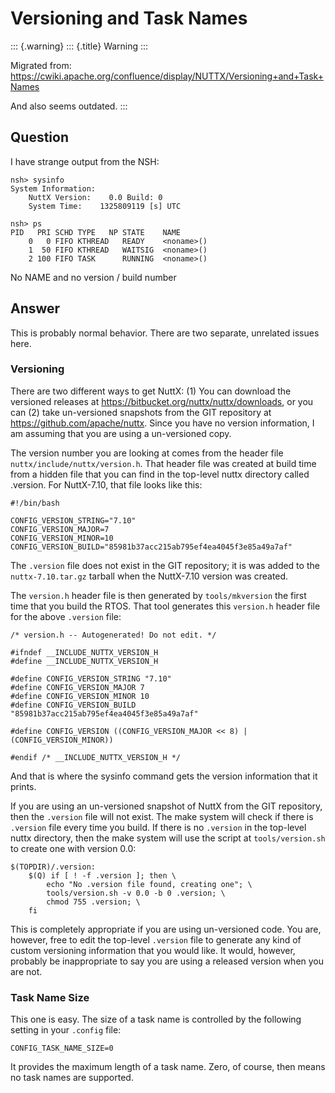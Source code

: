 Versioning and Task Names
=========================

::: {.warning}
::: {.title}
Warning
:::

Migrated from:
<https://cwiki.apache.org/confluence/display/NUTTX/Versioning+and+Task+Names>

And also seems outdated.
:::

Question
--------

I have strange output from the NSH:

``` {.bash}
nsh> sysinfo
System Information:
    NuttX Version:    0.0 Build: 0
    System Time:    1325809119 [s] UTC

nsh> ps
PID   PRI SCHD TYPE   NP STATE    NAME
    0   0 FIFO KTHREAD   READY    <noname>()
    1  50 FIFO KTHREAD   WAITSIG  <noname>()
    2 100 FIFO TASK      RUNNING  <noname>()
```

No NAME and no version / build number

Answer
------

This is probably normal behavior. There are two separate, unrelated
issues here.

### Versioning

There are two different ways to get NuttX: (1) You can download the
versioned releases at <https://bitbucket.org/nuttx/nuttx/downloads>, or
you can (2) take un-versioned snapshots from the GIT repository at
<https://github.com/apache/nuttx>. Since you have no version
information, I am assuming that you are using a un-versioned copy.

The version number you are looking at comes from the header file
`nuttx/include/nuttx/version.h`. That header file was created at build
time from a hidden file that you can find in the top-level nuttx
directory called .version. For NuttX-7.10, that file looks like this:

``` {.bash}
#!/bin/bash

CONFIG_VERSION_STRING="7.10"
CONFIG_VERSION_MAJOR=7
CONFIG_VERSION_MINOR=10
CONFIG_VERSION_BUILD="85981b37acc215ab795ef4ea4045f3e85a49a7af"
```

The `.version` file does not exist in the GIT repository; it is was
added to the `nuttx-7.10.tar.gz` tarball when the NuttX-7.10 version was
created.

The `version.h` header file is then generated by `tools/mkversion` the
first time that you build the RTOS. That tool generates this `version.h`
header file for the above `.version` file:

``` {.c}
/* version.h -- Autogenerated! Do not edit. */

#ifndef __INCLUDE_NUTTX_VERSION_H
#define __INCLUDE_NUTTX_VERSION_H

#define CONFIG_VERSION_STRING "7.10"
#define CONFIG_VERSION_MAJOR 7
#define CONFIG_VERSION_MINOR 10
#define CONFIG_VERSION_BUILD "85981b37acc215ab795ef4ea4045f3e85a49a7af"

#define CONFIG_VERSION ((CONFIG_VERSION_MAJOR << 8) | (CONFIG_VERSION_MINOR))

#endif /* __INCLUDE_NUTTX_VERSION_H */
```

And that is where the sysinfo command gets the version information that
it prints.

If you are using an un-versioned snapshot of NuttX from the GIT
repository, then the `.version` file will not exist. The make system
will check if there is `.version` file every time you build. If there is
no `.version` in the top-level nuttx directory, then the make system
will use the script at `tools/version.sh` to create one with version
0.0:

``` {.bash}
$(TOPDIR)/.version:
    $(Q) if [ ! -f .version ]; then \
        echo "No .version file found, creating one"; \
        tools/version.sh -v 0.0 -b 0 .version; \
        chmod 755 .version; \
    fi
```

This is completely appropriate if you are using un-versioned code. You
are, however, free to edit the top-level `.version` file to generate any
kind of custom versioning information that you would like. It would,
however, probably be inappropriate to say you are using a released
version when you are not.

### Task Name Size

This one is easy. The size of a task name is controlled by the following
setting in your `.config` file:

``` {.c}
CONFIG_TASK_NAME_SIZE=0
```

It provides the maximum length of a task name. Zero, of course, then
means no task names are supported.
